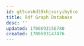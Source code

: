 ```yaml
---
id: gt5ces6d39khjsoryihy6ce
title: Rdf Graph Database
desc: ''
updated: 1700693156780
created: 1700693147476
---
```

